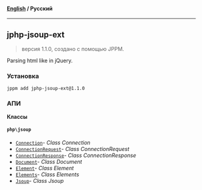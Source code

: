 #### [English](README.md) / **Русский**

---

## jphp-jsoup-ext
> версия 1.1.0, создано с помощью JPPM.

Parsing html like in jQuery.

### Установка
```
jppm add jphp-jsoup-ext@1.1.0
```

### АПИ
**Классы**

#### `php\jsoup`

- [`Connection`](https://github.com/jphp-compiler/jphp/blob/master/exts/jphp-jsoup-ext/api-docs/classes/php/jsoup/Connection.ru.md)- _Class Connection_
- [`ConnectionRequest`](https://github.com/jphp-compiler/jphp/blob/master/exts/jphp-jsoup-ext/api-docs/classes/php/jsoup/ConnectionRequest.ru.md)- _Class ConnectionRequest_
- [`ConnectionResponse`](https://github.com/jphp-compiler/jphp/blob/master/exts/jphp-jsoup-ext/api-docs/classes/php/jsoup/ConnectionResponse.ru.md)- _Class ConnectionResponse_
- [`Document`](https://github.com/jphp-compiler/jphp/blob/master/exts/jphp-jsoup-ext/api-docs/classes/php/jsoup/Document.ru.md)- _Class Document_
- [`Element`](https://github.com/jphp-compiler/jphp/blob/master/exts/jphp-jsoup-ext/api-docs/classes/php/jsoup/Element.ru.md)- _Class Element_
- [`Elements`](https://github.com/jphp-compiler/jphp/blob/master/exts/jphp-jsoup-ext/api-docs/classes/php/jsoup/Elements.ru.md)- _Class Elements_
- [`Jsoup`](https://github.com/jphp-compiler/jphp/blob/master/exts/jphp-jsoup-ext/api-docs/classes/php/jsoup/Jsoup.ru.md)- _Class Jsoup_